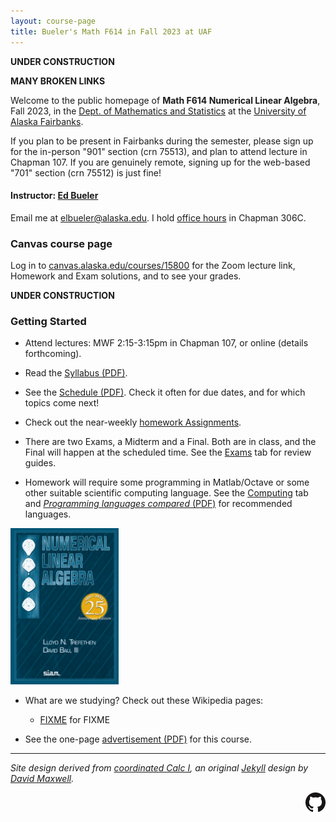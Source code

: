 ```yaml
---
layout: course-page
title: Bueler's Math F614 in Fall 2023 at UAF
---
```


**UNDER CONSTRUCTION**

**MANY BROKEN LINKS**

Welcome to the public homepage of **Math F614 Numerical Linear Algebra**, Fall 2023, in the [Dept. of Mathematics and Statistics](http://www.uaf.edu/dms/) at the [University of Alaska Fairbanks](http://www.uaf.edu/).

If you plan to be present in Fairbanks during the semester, please sign up for the in-person "901" section (crn 75513), and plan to attend lecture in Chapman 107.  If you are genuinely remote, signing up for the web-based "701" section (crn 75512) is just fine!

#### Instructor:  [Ed Bueler](http://bueler.github.io/)

Email me at [elbueler@alaska.edu](mailto:elbueler@alaska.edu).  I hold [office hours](http://bueler.github.io/OffHrs.htm) in Chapman 306C.

### Canvas course page

Log in to [canvas.alaska.edu/courses/15800](https://canvas.alaska.edu/courses/15800) for the Zoom lecture link, Homework and Exam solutions, and to see your grades.

**UNDER CONSTRUCTION**

### Getting Started

* Attend lectures: MWF 2:15-3:15pm in Chapman 107, or online (details forthcoming).

* Read the [Syllabus (PDF)](assets/general/F23/syllabus.pdf).

* See the [Schedule (PDF)](assets/general/F23/schedule.pdf).  Check it often for due dates, and for which topics come next!

* Check out the near-weekly [homework Assignments](homework.html).

* There are two Exams, a Midterm and a Final.  Both are in class, and the Final will happen at the scheduled time.  See the [Exams](exams.html) tab for review guides.

* Homework will require some programming in Matlab/Octave or some other suitable scientific computing language.  See the [Computing](computing.html) tab and [_Programming languages compared_ (PDF)](https://bueler.github.io/compareMOP.pdf) for recommended languages.

[<img src="assets/images/trefbau.jpg" height="250">](https://my.siam.org/Store/Product/viewproduct/?ProductId=42813031 "the textbook")

* What are we studying?  Check out these Wikipedia pages:

    * [FIXME](FIXME) for FIXME

* See the one-page [advertisement (PDF)](FIXME) for this course.

---
_Site design derived from [coordinated Calc I](https://uaf-math251.github.io/), an original [Jekyll](https://jekyllrb.com/) design by [David Maxwell](https://damaxwell.github.io/)._

[<img src="assets/images/GitHub-Mark-32px.png" align="right">](https://github.com/bueler/nla "github repository for this site")
